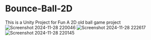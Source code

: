 # Bounce-Ball-2D
This is a Unity Project for Fun
A 2D old ball game project
![Screenshot 2024-11-28 220046](https://github.com/user-attachments/assets/1c762fa4-cc55-432a-ab67-154d68ea06a3)
![Screenshot 2024-11-28 222617](https://github.com/user-attachments/assets/18908706-20f1-4668-85a5-c9b78f8302f5)
![Screenshot 2024-11-28 220145](https://github.com/user-attachments/assets/072b3828-d8ab-497a-bcb4-2684594c2782)
